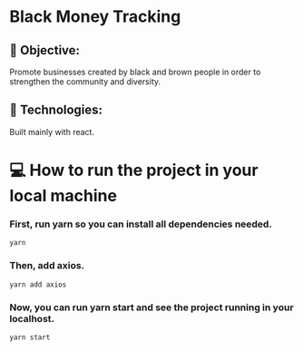 # Black Money Tracking

## :dart: Objective:

Promote businesses created by black and brown people in order to strengthen the community and diversity.

## :wrench: Technologies:

Built mainly with react.

# :computer: How to run the project in your local machine 

### First, run yarn so you can install all dependencies needed.
```
yarn
```
### Then, add axios.
```
yarn add axios
```
### Now, you can run yarn start and see the project running in your localhost.
```
yarn start
```

